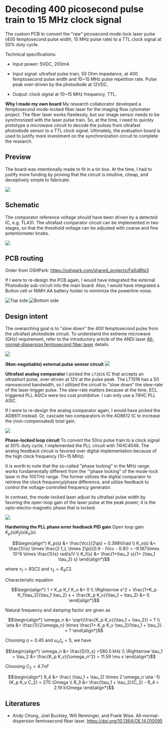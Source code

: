 # Decoding 400 picosecond pulse train to 15 MHz clock signal

The custom PCB to convert the "raw" picosecond mode-lock laser pulse (400
femptosecond pulse width, 15 MHz pulse rate) to a TTL clock signal at 50% duty
cycle.


Technical specifications:

* Input power: 5VDC, 200mA

* Input signal: ultrafast pulse train, 50 Ohm impedance, at 400 femptosecond pulse width and 10~15 MHz pulse repetition rate. Pulse peak over-driven by the photodiode at 12VDC.

* Output: clock signal at 10~15 MHz frequency, TTL.

**Why I made my own board** My research collaborator developed a femptosecond
mode-locked fiber laser for the imaging flow cytometer project. The fiber laser
works flawlessly, but our image sensor needs to be synchronized with the laser
pulse train. So, at the time, I need to quickly prototype a microwave circuit to
decode the pulses from ultrafast photodiode sensor to a TTL clock signal.
Ultimately, the evaluation board is used to justify more investment on the
synchronization circuit to complete the research.

## Preview

The board was intentionally made to fit in a tin box. At the time, I had to justify more funding by proving that the circuit is intuitive, cheap, and deceptively simple to fabricate.

![](preview.jpg)

## Schematic

The comparator reference voltage should have been driven by a detected IC, e.g. TL431. The ultrafast comparator circuit can be implemented in two stages, so that the threshold voltage can be adjusted with coarse and fine potentiometer knobs.

![](schematic.png)

## PCB routing

Order from OSHPark: https://oshpark.com/shared_projects/FaXqBfp3

If I were to re-design the PCB again, I would have integrated the external Photodiode sub-circuit into the main board. Also, I would have integrated a Button cell or NiMH AA battery holder to mimimize the powerline noise.


![Top side](pcb-routing.png)
![Bottom side](pcb-routing-bottom.png)

## Design intent

The overarching goal is to "slow down" the 400 femptosecond pulse from the
ultrafast photodiode circuit. To understand the extreme microwave (GHz)
requirement, refer to the introductory article of the ANDi laser
[All-normal-dispersion femtosecond fiber
laser](https://doi.org/10.1364/OE.14.010095) details.

![](oscilloscope-trace.png)

**(Non-negotiable) external pulse sensor circuit**
![](photo-diode-circuit.png)

**Ultrafast analog comparator**
I picked the `LT1016` IC that accepts an ultrashort pulse, over-driven at 12V at the pulse peak. The LT1016 has a 50 nanosecond bandwidth, so I utilized the circuit to "slow down" the slew-rate of the laser-trigger pulse. The slew-rate matters because at the time, ECL triggered PLL ASICs were too cost prohibitive. I can only use a 74HC PLL ASIC.

If I were to re-design the analog comparator again, I would have picked the AD8611 instead. Or, cascade two comparators in the AD8612 IC to increase the (non-compensated) total gain.

![](comparator-output.png)

**Phase-locked loop circuit**
To convert the 50ns pulse train to a clock signal at 50% duty cycle, I implemented the PLL circuit with 74HC4046. The analog feedback circuit is favored over digital implementation because of the high clock frequency (10~15 MHz).

It is worth to note that the so-called "phase locking" in the MHz range works fundamentally different from the `"phase locking" of the mode-lock laser in the 100THz range. The former utilizes the digital comparator to retrieve the clock frequency/phase difference, and utilize feedback to control the voltage-controlled frequency generator.

In contrast, the mode-locked laser adjust its ultrafast pulse width by favoring the open-loop gain of the laser pulse at the peak power; it is the opto-electro-magnetic phase that is locked.

![](pll-output.png)

**Hardwiring the PLL phase error feedback PID gain**
Open loop gain $K_p(s) K_f(s) k_o(s)$

$$\begin{align*}
	K_p(s) &= \frac{Vcc}{2\pi} = 0.398V/rad \\
	K_v(s) &= \frac{1}{s} \times \frac{2 f_L \times 2\pi}{0.9 - (Vcc - 0.9)}
	= -9.187\times 10^6 \times \frac{1}{s} rad/s/V \\
	K_f(s) &= \frac{1+\tau_2 s}{1+ (\tau_1 \tau_2) s}
\end{align*}$$

where  $\tau_1 = R3 C2$ and $\tau_2 = R_4 C2$.

Characteristic equation

$$\begin{align*}
1 + K_p K_f K_o &= 0 \\
	\Rightarrow s^2 + \frac{1+K_p K_f\tau_2}{\tau_1 \tau_2} s + \frac{K_p K_v}{\tau_1 + \tau_2} &= 0.
\end{align*}$$

Natural frequency and damping factor are given as

$$\begin{align*}
\omega_n &= \sqrt{\frac{K_p K_v}{\tau_1 + \tau_2}} = ? \\ 
	\eta &= \frac{1}{2\omega_n} \times \frac{1+ K_p K_v \tau_2}{\tau_1 + \tau_2} = ?
\end{align*}$$

Choosing $\eta = 0.45$ and $\omega_n t_s = 5$, we have

$$\begin{align*}
\omega_n &= \frac{5}{t_s} =580.5 kHz \\
	\Rightarrow \tau_1 + \tau_2 &= \frac{K_p K_v}{\omega_n^2} = 11.59 \mu s
\end{align*}$$

Choosing $C_2 = 4.7 nF$

$$\begin{align*}
R_4 &= \frac{ (\tau_1 + \tau_2) \times 2 \omega_n \eta -1}{K_p K_v C_2} = 275 \Omega \\
	R_3 &= \frac{\tau_1 + \tau_2}{C_2} - R_4 = 2.19 k\Omega
\end{align*}$$

## Literatures

* Andy Chong, Joel Buckley, Will Renninger, and Frank Wise. All-normal-dispersion femtosecond fiber laser. https://doi.org/10.1364/OE.14.010095